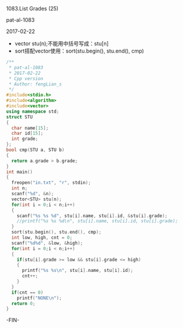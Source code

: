 1083.List Grades (25)

pat-al-1083

2017-02-22

- vector<STU> stu(n);不能用中括号写成：stu[n]
- sort搭配vector使用：sort(stu.begin(), stu.end(), cmp)

```c++
/**
 * pat-al-1083
 * 2017-02-22
 * Cpp version
 * Author: fengLian_s
 */
#include<stdio.h>
#include<algorithm>
#include<vector>
using namespace std;
struct STU
{
  char name[15];
  char id[15];
  int grade;
};
bool cmp(STU a, STU b)
{
  return a.grade > b.grade;
}
int main()
{
  freopen("in.txt", "r", stdin);
  int n;
  scanf("%d", &n);
  vector<STU> stu(n);
  for(int i = 0;i < n;i++)
  {
    scanf("%s %s %d", stu[i].name, stu[i].id, &stu[i].grade);
    //printf("%s %s %d\n", stu[i].name, stu[i].id, stu[i].grade);
  }
  sort(stu.begin(), stu.end(), cmp);
  int low, high, cnt = 0;
  scanf("%d%d", &low, &high);
  for(int i = 0;i < n;i++)
  {
    if(stu[i].grade >= low && stu[i].grade <= high)
    {
      printf("%s %s\n", stu[i].name, stu[i].id);
      cnt++;
    }
  }
  if(cnt == 0)
    printf("NONE\n");
  return 0;
}
```
-FIN-
